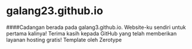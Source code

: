 # galang23.github.io
####Cadangan berada pada galang3.github.io.
Website-ku sendiri untuk pertama kalinya!
Terima kasih kepada GitHub yang telah memberikan layanan hosting gratis!
Template oleh Zerotype
